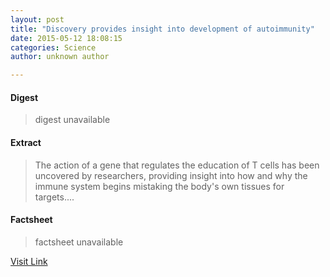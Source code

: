 ```yaml
---
layout: post
title: "Discovery provides insight into development of autoimmunity"
date: 2015-05-12 18:08:15
categories: Science
author: unknown author

---
```



#### Digest
>digest unavailable

#### Extract
>The action of a gene that regulates the education of T cells has been uncovered by researchers, providing insight into how and why the immune system begins mistaking the body's own tissues for targets....

#### Factsheet
>factsheet unavailable

[Visit Link](http://feeds.sciencedaily.com/~r/sciencedaily/~3/oIWElBf7_mY/150512140815.htm)


